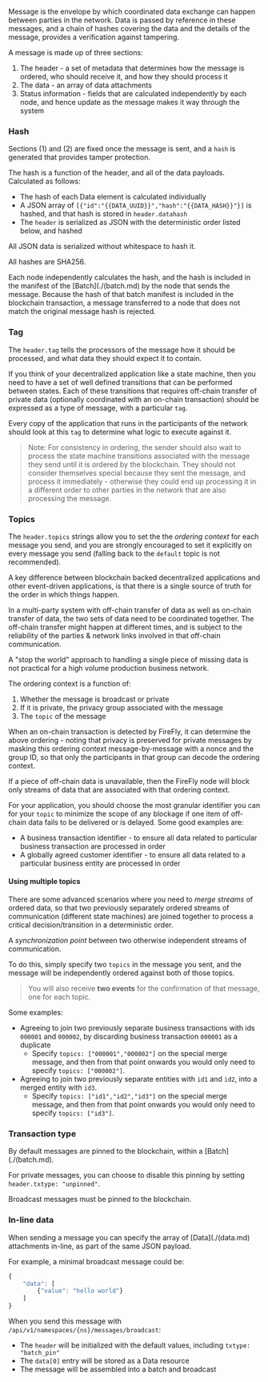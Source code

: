 Message is the envelope by which coordinated data exchange can happen between parties in the network. Data is passed by reference in these messages, and a chain of hashes covering the data and the details of the message, provides a verification against tampering.

A message is made up of three sections:

1. The header - a set of metadata that determines how the message is ordered, who should receive it, and how they should process it 
2. The data - an array of data attachments
3. Status information - fields that are calculated independently by each node, and hence update as the message makes it way through the system

### Hash

Sections (1) and (2) are fixed once the message is sent, and a `hash` is generated that provides tamper protection.

The hash is a function of the header, and all of the data payloads. Calculated as follows:

- The hash of each Data element is calculated individually
- A JSON array of `[{"id":"{{DATA_UUID}}","hash":"{{DATA_HASH}}"}]` is hashed, and that hash is stored in `header.datahash`
- The `header` is serialized as JSON with the deterministic order listed below, and hashed

All JSON data is serialized without whitespace to hash it.

All hashes are SHA256.

Each node independently calculates the hash, and the hash is included in the manifest of the [Batch](./(batch.md) by the
node that sends the message.
Because the hash of that batch manifest is included in the blockchain transaction, a message transferred to
a node that does not match the original message hash is rejected.

### Tag

The `header.tag` tells the processors of the message how it should be processed, and  what data they should expect it to contain.

If you think of your decentralized application like a state machine, then you need to have a set of well defined transitions
that can be performed between states. Each of these transitions that requires off-chain transfer of private data
(optionally coordinated with an on-chain transaction) should be expressed as a type of message, with a particular `tag`.

Every copy of the application that runs in the participants of the network should look at this `tag` to determine what
logic to execute against it.

> Note: For consistency in ordering, the sender should also wait to process the state machine transitions associated
> with the message they send until it is ordered by the blockchain. They should not consider themselves special because
> they sent the message, and process it immediately - otherwise they could end up processing it in a different order
> to other parties in the network that are also processing the message.

### Topics

The `header.topics` strings allow you to set the the _ordering context_ for each message you send, and you are strongly
encouraged to set it explicitly on every message you send (falling back to the `default` topic is not recommended).

A key difference between blockchain backed decentralized applications and other event-driven applications, is
that there is a single source of truth for the order in which things happen.

In a multi-party system with off-chain transfer of data as well as on-chain transfer of data, the two sets of
data need to be coordinated together. The off-chain transfer might happen at different times, and is subject to the reliability
of the parties & network links involved in that off-chain communication. 

A "stop the world" approach to handling a single piece of missing data is not practical for a high volume
production business network.

The ordering context is a function of:

1. Whether the message is broadcast or private
2. If it is private, the privacy group associated with the message
3. The `topic` of the message

When an on-chain transaction is detected by FireFly, it can determine the above ordering - noting that privacy is preserved
for private messages by masking this ordering context message-by-message with a nonce and the group ID, so that only the
participants in that group can decode the ordering context.

If a piece of off-chain data is unavailable, then the FireFly node will block only streams of data that are associated
with that ordering context.

For your application, you should choose the most granular identifier you can for your `topic` to minimize the scope
of any blockage if one item of off-chain data fails to be delivered or is delayed. Some good examples are:

- A business transaction identifier - to ensure all data related to particular business transaction are processed in order
- A globally agreed customer identifier - to ensure all data related to a particular business entity are processed in order

#### Using multiple topics

There are some advanced scenarios where you need to _merge streams_ of ordered data, so that two previously separately
ordered streams of communication (different state machines) are joined together to process a critical decision/transition
in a deterministic order.

A _synchronization point_ between two otherwise independent streams of communication.

To do this, simply specify two `topics` in the message you sent, and the message will be independently ordered against
both of those topics.

> You will also receive **two events** for the confirmation of that message, one for each topic.

Some examples:

- Agreeing to join two previously separate business transactions with ids `000001` and `000002`, by discarding business transaction `000001` as a duplicate
  - Specify `topics: ["000001","000002"]` on the special merge message, and then from that point onwards you would only need to specify `topics: ["000002"]`.
- Agreeing to join two previously separate entities with `id1` and `id2`, into a merged entity with `id3`. 
  - Specify `topics: ["id1","id2","id3"]` on the special merge message, and then from that point onwards you would only need to specify `topics: ["id3"]`.

### Transaction type

By default messages are pinned to the blockchain, within a [Batch](./(batch.md).

For private messages, you can choose to disable this pinning by setting `header.txtype: "unpinned"`.

Broadcast messages must be pinned to the blockchain.

### In-line data

When sending a message you can specify the array of [Data](./(data.md) attachments in-line, as part of the same JSON payload.

For example, a minimal broadcast message could be:

```js
{
    "data": [
        {"value": "hello world"}
    ]
}
```

When you send this message with `/api/v1/namespaces/{ns}/messages/broadcast`:
- The `header` will be initialized with the default values, including `txtype: "batch_pin"`
- The `data[0]` entry will be stored as a Data resource
- The message will be assembled into a batch and broadcast
